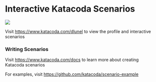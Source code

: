 # Interactive Katacoda Scenarios

[![](http://shields.katacoda.com/katacoda/dlunel/count.svg)](https://www.katacoda.com/dlunel "Get your profile on Katacoda.com")

Visit https://www.katacoda.com/dlunel to view the profile and interactive scenarios

### Writing Scenarios
Visit https://www.katacoda.com/docs to learn more about creating Katacoda scenarios

For examples, visit https://github.com/katacoda/scenario-example
